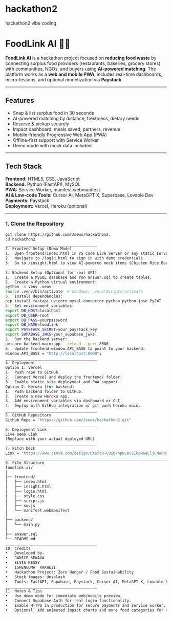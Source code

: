 # hackathon2
hackathon2 vibe coding
# FoodLink AI 🌱🥗

**FoodLink AI** is a hackathon project focused on **reducing food waste** by connecting surplus food providers (restaurants, bakeries, grocery stores) with communities, NGOs, and buyers using **AI-powered matching**. The platform works as a **web and mobile PWA**, includes real-time dashboards, micro-lessons, and optional monetization via **Paystack**.

---

## Features

- Snap & list surplus food in 30 seconds
- AI-powered matching by distance, freshness, dietary needs
- Reserve & pickup securely
- Impact dashboard: meals saved, partners, revenue
- Mobile-friendly Progressive Web App (PWA)
- Offline-first support with Service Worker
- Demo mode with mock data included

---

## Tech Stack

**Frontend:** HTML5, CSS, JavaScript  
**Backend:** Python (FastAPI), MySQL  
**PWA:** Service Worker, manifest.webmanifest  
**AI & Low-code Tools:** Cursor AI, MetaGPT X, Superbase, Lovable Dev  
**Payments:** Paystack  
**Deployment:** Vercel, Heroku (optional)  

---


### 1. Clone the Repository

```bash
git clone https://github.com/Jsews/hackathon2.
cd hackathon2
________________________________________
2. Frontend Setup (Demo Mode)
1.	Open frontend/index.html in VS Code Live Server or any static server.
2.	Navigate to /login.html to sign in with demo credentials.
3.	Go to /insight.html to view AI-powered mock items (Chicken Rice Boxes, Bakery Packs, Vegetable Mix Boxes) and impact charts.
________________________________________
3. Backend Setup (Optional for real API)
1.	Create a MySQL database and run answer.sql to create tables.
2.	Create a Python virtual environment:
python -m venv .venv
source .venv/bin/activate  # Windows: .venv\Scripts\activate
3.	Install dependencies:
pip install fastapi uvicorn mysql-connector-python python-jose PyJWT
4.	Set environment variables:
export DB_HOST=localhost
export DB_USER=root
export DB_PASS=yourpassword
export DB_NAME=foodlink
export PAYSTACK_SECRET=your_paystack_key
export SUPABASE_JWKS=your_supabase_jwks
5.	Run the backend server:
uvicorn backend.main:app --reload --port 8000
6.	Update frontend window.API_BASE to point to your backend:
window.API_BASE = "http://localhost:8000";
________________________________________
4. Deployment
Option 1: Vercel
1.	Push repo to GitHub.
2.	Connect Vercel and deploy the frontend/ folder.
3.	Enable static site deployment and PWA support.
Option 2: Heroku (for backend)
1.	Push backend folder to GitHub.
2.	Create a new Heroku app.
3.	Add environment variables via dashboard or CLI.
4.	Deploy with GitHub integration or git push heroku main.
________________________________________
5. GitHub Repository
GitHub Repo = "https://github.com/Jsews/hackathon2.git"
________________________________________
6. Deployment Link
Live Demo Link
(Replace with your actual deployed URL)
________________________________________
7. Pitch Deck
Link = "https://www.canva.com/design/DAGxt0-C9SU/npNLexSIkpwGqCljCNeFqQ/edit?utm_content=DAGxt0-C9SU&utm_campaign=designshare&utm_medium=link2&utm_source=sharebutton"
________________________________________________________________________________
9. File Structure
foodlink-ai/
│
├── frontend/
│   ├── index.html
│   ├── insight.html
│   ├── login.html
│   ├── style.css
│   ├── script.js
│   ├── sw.js
│   └── manifest.webmanifest
│
├── backend/
│   └── main.py
│
├── answer.sql
└── README.md
________________________________________
10. Credits
•	Developed by-
•	JANICE SEWAVA
•	ELVIS KESSY
•	ISHENGOMA  KAKWEZI
•	Hackathon Project: Zero Hunger / Food Sustainability
•	Stock images: Unsplash
•	Tools: FastAPI, Supabase, Paystack, Cursor AI, MetaGPT X, Lovable Dev
________________________________________
11. Notes & Tips
•	Use demo mode for immediate web/mobile preview.
•	Connect Supabase Auth for real login functionality.
•	Enable HTTPS in production for secure payments and service worker.
•	Optional: Add animated impact charts and more food categories for visual appeal.

